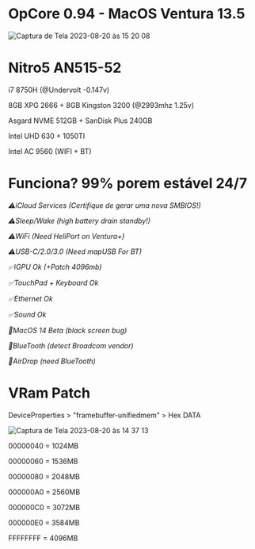 # OpCore 0.94 - MacOS Ventura 13.5
![Captura de Tela 2023-08-20 às 15 20 08](https://github.com/tchozen/Nitro5_Ventura-0.94/assets/25504430/6e475c16-ea5b-499c-89cb-e36e15c26f48)

# Nitro5 AN515-52
i7 8750H (@Undervolt -0.147v)

8GB XPG 2666 + 8GB Kingston 3200 (@2993mhz 1.25v)

Asgard NVME 512GB + SanDisk Plus 240GB

Intel UHD 630 + 1050TI 

Intel AC 9560 (WIFI + BT)


# Funciona? 99% porem estável 24/7

*:warning:iCloud Services (Certifique de gerar uma nova SMBIOS!)*

*:warning:Sleep/Wake (high battery drain standby!)*

*:warning:WiFi (Need HeliPort on Ventura+)*

*:warning:USB-C/2.0/3.0 (Need mapUSB For BT)*

*:white_check_mark:iGPU Ok (+Patch 4096mb)*

*:white_check_mark:TouchPad + Keyboard Ok*

*:white_check_mark:Ethernet Ok*

*:white_check_mark:Sound Ok* 

*:no_entry_sign:MacOS 14 Beta (black screen bug)*

*:no_entry_sign:BlueTooth (detect Broadcom vendor)*

*:no_entry_sign:AirDrop (need BlueTooth)*


# VRam Patch

DeviceProperties > "framebuffer-unifiedmem" > Hex DATA

![Captura de Tela 2023-08-20 às 14 37 13](https://github.com/tchozen/Nitro5_Ventura-0.94/assets/25504430/2fd1cbce-bdcc-4867-8a1d-624d1f7d0215)

00000040 = 1024MB

00000060 = 1536MB

00000080 = 2048MB

000000A0 = 2560MB

000000C0 = 3072MB

000000E0 = 3584MB

FFFFFFFF = 4096MB

